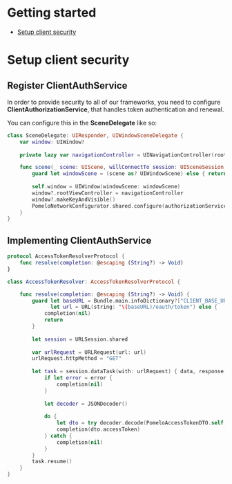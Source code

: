 # Getting started

* [Setup client security](#setup-client-security)


# Setup client security

## Register ClientAuthService

In order to provide security to all of our frameworks, you need to configure **ClientAuthorizationService**, that handles token authentication and renewal. 

You can configure this in the **SceneDelegate** like so:

```swift
class SceneDelegate: UIResponder, UIWindowSceneDelegate {
    var window: UIWindow?
    
    private lazy var navigationController = UINavigationController(rootViewController: FlowsViewController())

    func scene(_ scene: UIScene, willConnectTo session: UISceneSession, options connectionOptions: UIScene.ConnectionOptions) {
        guard let windowScene = (scene as? UIWindowScene) else { return }
                
        self.window = UIWindow(windowScene: windowScene)
        window?.rootViewController = navigationController
        window?.makeKeyAndVisible()
        PomeloNetworkConfigurator.shared.configure(authorizationService: ClientAuthorizationService())
    }
}
```

## Implementing ClientAuthService

```swift
protocol AccessTokenResolverProtocol {
    func resolve(completion: @escaping (String?) -> Void)
}

class AccessTokenResolver: AccessTokenResolverProtocol {

    func resolve(completion: @escaping (String?) -> Void) {
        guard let baseURL = Bundle.main.infoDictionary?["CLIENT_BASE_URL"] as? String,
              let url = URL(string: "\(baseURL)/oauth/token") else {
            completion(nil)
            return
        }
        
        let session = URLSession.shared
        
        var urlRequest = URLRequest(url: url)
        urlRequest.httpMethod = "GET"
                
        let task = session.dataTask(with: urlRequest) { data, response, error in
            if let error = error {
                completion(nil)
            }
            
            let decoder = JSONDecoder()
            
            do {
                let dto = try decoder.decode(PomeloAccessTokenDTO.self, from: data!)
                completion(dto.accessToken)
            } catch {
                completion(nil)
            }
        }
        task.resume()
    }
}
```


